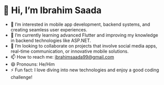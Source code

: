 # 👋 Hi, I’m Ibrahim Saada

- 👀 I’m interested in mobile app development, backend systems, and creating seamless user experiences.
- 🌱 I’m currently learning advanced Flutter and improving my knowledge in backend technologies like ASP.NET.
- 💞️ I’m looking to collaborate on projects that involve social media apps, real-time communication, or innovative mobile solutions.
- 📫 How to reach me: ibrahimsaada99@gmail.com
- 😄 Pronouns: He/Him
- ⚡ Fun fact: I love diving into new technologies and enjoy a good coding challenge!

<!---
IbrahimSaada/IbrahimSaada is a ✨ special ✨ repository because its `README.md` (this file) appears on your GitHub profile.
You can click the Preview link to take a look at your changes.
--->
